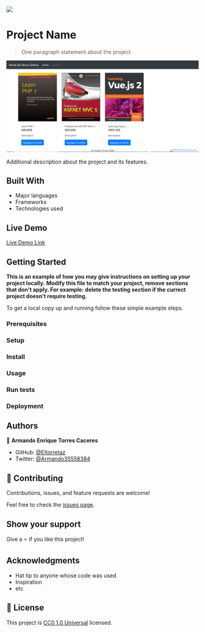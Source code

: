 ![](https://img.shields.io/badge/Uneweb-blue)

# Project Name

> One paragraph statement about the project.

![screenshot](./app_screenshot.png)

Additional description about the project and its features.

## Built With

- Major languages
- Frameworks
- Technologies used

## Live Demo

[Live Demo Link](https://angiocarpous-piles.000webhostapp.com/)


## Getting Started

**This is an example of how you may give instructions on setting up your project locally.**
**Modify this file to match your project, remove sections that don't apply. For example: delete the testing section if the currect project doesn't require testing.**


To get a local copy up and running follow these simple example steps.

### Prerequisites

### Setup

### Install

### Usage

### Run tests

### Deployment



## Authors

👤 **Armando Enrique Torres Caceres**

- GitHub: [@Eltorretaz](https://github.com/Eltorretaz)
- Twitter: [@Armando35558384](https://twitter.com/Armando35558384)

## 🤝 Contributing

Contributions, issues, and feature requests are welcome!

Feel free to check the [issues page](https://github.com/Eltorretaz/Simple_Shopping_Cart_PHP_Mysql_armando_3feb2024/issues).

## Show your support

Give a ⭐️ if you like this project!

## Acknowledgments

- Hat tip to anyone whose code was used
- Inspiration
- etc

## 📝 License

This project is [CC0 1.0 Universal](LICENSE) licensed.